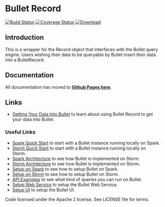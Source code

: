 # Bullet Record

[![Build Status](https://travis-ci.org/bullet-db/bullet-record.svg?branch=master)](https://travis-ci.org/bullet-db/bullet-record) [![Coverage Status](https://coveralls.io/repos/github/bullet-db/bullet-record/badge.svg?branch=master)](https://coveralls.io/github/bullet-db/bullet-record?branch=master) [![Download](https://api.bintray.com/packages/yahoo/maven/bullet-record/images/download.svg) ](https://bintray.com/yahoo/maven/bullet-record/_latestVersion)

## Introduction

This is a wrapper for the Record object that interfaces with the Bullet query engine. Users wishing their data to be queryable by Bullet insert their data into a BulletRecord.

## Documentation

All documentation has moved to **[Github Pages here](https://bullet-db.github.io/)**.

## Links

* [Getting Your Data Into Bullet](https://bullet-db.github.io/backend/ingestion/) to learn about using Bullet Record to get your data into Bullet.

### Useful Links

* [Spark Quick Start](https://bullet-db.github.io/quick-start/spark) to start with a Bullet instance running locally on Spark.
* [Storm Quick Start](https://bullet-db.github.io/quick-start/storm) to start with a Bullet instance running locally on Storm.
* [Spark Architecture](https://bullet-db.github.io/backend/spark-architecture/) to see how Bullet is implemented on Storm.
* [Storm Architecture](https://bullet-db.github.io/backend/storm-architecture/) to see how Bullet is implemented on Storm.
* [Setup on Spark](https://bullet-db.github.io/backend/spark-setup/) to see how to setup Bullet on Spark.
* [Setup on Storm](https://bullet-db.github.io/backend/storm-setup/) to see how to setup Bullet on Storm.
* [API Examples](https://bullet-db.github.io/ws/examples/) to see what kind of queries you can run on Bullet.
* [Setup Web Service](https://bullet-db.github.io/ws/setup/) to setup the Bullet Web Service.
* [Setup UI](https://bullet-db.github.io/ui/setup/) to setup the Bullet UI.

Code licensed under the Apache 2 license. See LICENSE file for terms.
